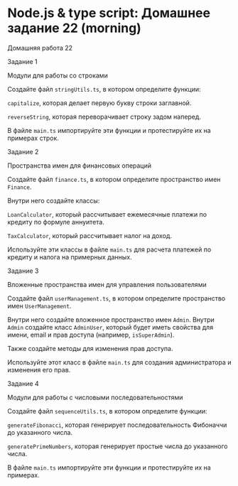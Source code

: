 # Node.js & type script: Домашнее задание 22 (morning)

Домашняя работа 22

Задание 1

Модули для работы со строками

Создайте файл `stringUtils.ts`, в котором определите функции:

`capitalize`, которая делает первую букву строки заглавной.

`reverseString`, которая переворачивает строку задом наперед.

В файле `main.ts` импортируйте эти функции и протестируйте их на примерах строк.

Задание 2

Пространства имен для финансовых операций

Создайте файл `finance.ts`, в котором определите пространство имен `Finance`.

Внутри него создайте классы:

`LoanCalculator`, который рассчитывает ежемесячные платежи по кредиту по формуле аннуитета.

`TaxCalculator`, который рассчитывает налог на доход.

Используйте эти классы в файле `main.ts` для расчета платежей по кредиту и налога на примерных данных.

Задание 3

Вложенные пространства имен для управления пользователями

Создайте файл `userManagement.ts`, в котором определите пространство имен `UserManagement`.

Внутри него создайте вложенное пространство имен `Admin`. Внутри `Admin` создайте класс `AdminUser`, который будет иметь свойства для имени, email и прав доступа (например, `isSuperAdmin`).

Также создайте методы для изменения прав доступа.

Используйте этот класс в файле `main.ts` для создания администратора и изменения его прав.

Задание 4

Модули для работы с числовыми последовательностями

Создайте файл `sequenceUtils.ts`, в котором определите функции:

`generateFibonacci`, которая генерирует последовательность Фибоначчи до указанного числа.

`generatePrimeNumbers`, которая генерирует простые числа до указанного числа.

В файле `main.ts` импортируйте эти функции и протестируйте их на примерах.
